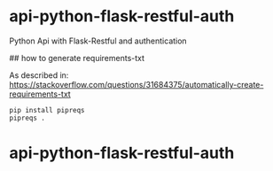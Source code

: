 # api-python-flask-restful-auth

Python Api with Flask-Restful and authentication

## how to generate requirements-txt

As described in: https://stackoverflow.com/questions/31684375/automatically-create-requirements-txt

```
pip install pipreqs
pipreqs .
```




# api-python-flask-restful-auth
